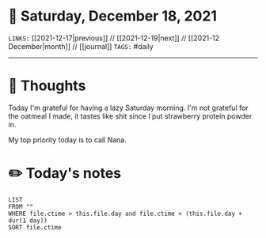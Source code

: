 # 📅 Saturday, December 18, 2021
`LINKS:` [[2021-12-17|previous]] // [[2021-12-19|next]] // [[2021-12 December|month]] // [[journal]] 
`TAGS:` #daily

---
# 💭 Thoughts
Today I'm grateful for having a lazy Saturday morning. I'm not grateful for the oatmeal I made, it tastes like shit since I put strawberry protein powder in. 

My top priority today is to call Nana. 

# ✏️ Today's notes
```dataview
LIST 
FROM ""
WHERE file.ctime > this.file.day and file.ctime < (this.file.day + dur(1 day))
SORT file.ctime
```
